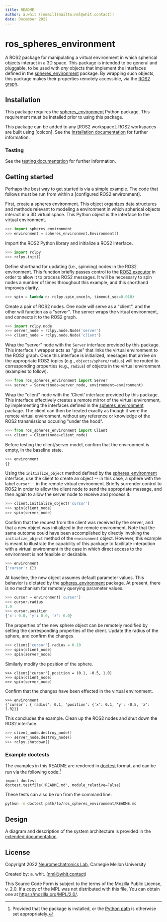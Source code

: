 ```yaml
---
title: README
author: a.whit ([email](mailto:nml@whit.contact))
date: December 2022
---
```


<!-- License

Copyright 2022 Neuromechatronics Lab, Carnegie Mellon University (a.whit)

Created by: a. whit. (nml@whit.contact)

This Source Code Form is subject to the terms of the Mozilla Public
License, v. 2.0. If a copy of the MPL was not distributed with this
file, You can obtain one at https://mozilla.org/MPL/2.0/.
-->

# ros_spheres_environment

A ROS2 package for manipulating a virtual environment in which spherical 
objects interact in a 3D space. This package is intended to be general and 
pluggable, to be used with _any_ objects that implement the interfaces defined 
in the [spheres_environment] package. By wrapping such objects, this package 
makes their properties remotely accessible, via the [ROS2 graph].

## Installation

This package requires the [spheres_environment] Python package. This 
requirement must be installed prior to using this package.

This package can be added to any [ROS2 workspace]. ROS2 workspaces are built 
using [colcon]. See the 
[installation documentation](doc/markdown/installation.md) for further 
information.

### Testing

See the [testing documentation](doc/markdown/testing.md) for further 
information.

## Getting started

Perhaps the best way to get started is via a simple example. The code that 
follows must be run from within a [configured ROS2 environment].

First, create a spheres environment. This object organizes data structures and 
methods relevant to modeling a environment in which spherical objects interact 
in a 3D virtual space. This Python object is the interface to the virtual 
environment.

```python
>>> import spheres_environment
>>> environment = spheres_environment.Environment()

```

Import the ROS2 Python library and initialize a ROS2 interface.

```python
>>> import rclpy
>>> rclpy.init()

```

Define shorthand for updating (i.e., spinning) nodes in the ROS2 environment. 
This function briefly passes control to the [ROS2 executor] in order to allow 
it to process ROS2 messages. 
It will be necessary to spin nodes a number of times throughout this example, 
and this shorthand improves clarity.

```python
>>> spin = lambda n: rclpy.spin_once(n, timeout_sec=0.010)

```

Create a pair of ROS2 nodes. One node will serve as a "client", and the other 
will function as a "server". The server wraps the virtual environment, and 
connects it to the ROS2 graph. 

```python
>>> import rclpy.node
>>> server_node = rclpy.node.Node('server')
>>> client_node = rclpy.node.Node('client')

```

Wrap the "server" node with the `Server` interface provided by this package. 
This interface / wrapper acts as "glue" that links the virtual environment to 
the ROS2 graph. Once this interface is initialized, messages that arrive on 
the appropriate ROS2 topics (e.g., `objects/sphere/radius`) will be routed to 
corresponding properties (e.g., `radius`) of objects in the virtual environment 
(examples to follow).

```python
>>> from ros_spheres_environment import Server
>>> server = Server(node=server_node, environment=environment)

```

Wrap the "client" node with the 'Client' interface provided by this package. 
This interface effectively creates a remote mirror of the virtual environment, 
by implementing the interfaces defined in the [spheres_environment] package. 
The client can then be treated exactly as though it were the remote virtual 
environment, without any reference or knowledge of the ROS2 transmissions 
occuring "under the hood".

```python
>>> from ros_spheres_environment import Client
>>> client = Client(node=client_node)

```

Before testing the client/server model, confirm that the environment is empty, 
in the baseline state.

```python
>>> environment
{}

```

Using the `initialize_object` method defined by the [spheres_environment] 
interface, use the client to create an object -- in this case, a sphere with 
the label `cursor` -- in the remote virtual environment. Briefly surrender 
control to ROS2 in order to allow the client node to send the appropriate 
message, and then again to allow the server node to receive and process it.

```python
>>> client.initialize_object('cursor')
>>> spin(client_node)
>>> spin(server_node)

```

Confirm that the request from the client was received by the server, and that a 
new object was initialized in the remote environment. Note that the same 
outcome could have been accomplished by directly invoking the 
`initialize_object` method of the `environment` object. However, this example 
is meant to illustrate the capability of this package to facilitate interaction 
with a virtual environment in the case in which direct access to the 
environment is not feasible or desirable.

```python
>>> environment
{'cursor': {}}

```

At baseline, the new object assumes default parameter values. This behavior is 
dictated by the [spheres_environment] package. At present, there is no 
mechanism for remotely querying parameter values.

```python
>>> cursor = environment['cursor']
>>> cursor.radius
1.0
>>> cursor.position
{'x': 0.0, 'y': 0.0, 'z': 0.0}

```

The properties of the new sphere object can be remotely modified by setting the 
corresponding properties of the client. Update the radius of the sphere, and 
confirm the changes.

```python
>>> client['cursor'].radius = 0.10
>>> spin(client_node)
>>> spin(server_node)

```

Similarly modify the position of the sphere.

```
>>> client['cursor'].position = (0.1, -0.5, 1.0)
>>> spin(client_node)
>>> spin(server_node)

```

Confirm that the changes have been effected in the virtual environment.

```
>>> environment
{'cursor': {'radius': 0.1, 'position': {'x': 0.1, 'y': -0.5, 'z': 1.0}}}

```

This concludes the example. 
Clean up the ROS2 nodes and shut down the ROS2 interface.

```python
>>> client_node.destroy_node()
>>> server_node.destroy_node()
>>> rclpy.shutdown()

```

### Example doctests

The examples in this README are rendered in [doctest] format, and can be run 
via the following code:[^python_paths]

[^python_paths]: Provided that the package is installed, or the [Python path] 
                 is otherwise set appropriately.

```
import doctest
doctest.testfile('README.md', module_relative=False)

```

These tests can also be run from the command line:

```bash
python -m doctest path/to/ros_spheres_environment/README.md

```

## Design

A diagram and description of the system architecture is provided in the 
[extended documentation](doc/markdown/architecture.md).

## License

Copyright 2022 [Neuromechatronics Lab][neuromechatronics], 
Carnegie Mellon University

Created by: a. whit. (nml@whit.contact)

This Source Code Form is subject to the terms of the Mozilla Public
License, v. 2.0. If a copy of the MPL was not distributed with this
file, You can obtain one at https://mozilla.org/MPL/2.0/.

<!---------------------------------------------------------------------
   References
---------------------------------------------------------------------->

[Python path]: https://docs.python.org/3/tutorial/modules.html#the-module-search-path

[doctest]: https://docs.python.org/3/library/doctest.html

[setuptools]: https://setuptools.pypa.io/en/latest/userguide/quickstart.html#basic-use

[neuromechatronics]: https://www.meche.engineering.cmu.edu/faculty/neuromechatronics-lab.html

[pip install]: https://pip.pypa.io/en/stable/cli/pip_install/

[spheres_environment]: https://github.com/ricmua/spheres_environment

[ROS2 graph]: https://docs.ros.org/en/humble/Tutorials/Beginner-CLI-Tools/Understanding-ROS2-Nodes/Understanding-ROS2-Nodes.html#background

[ROS2 executor]: https://docs.ros.org/en/humble/Concepts/About-Executors.html

